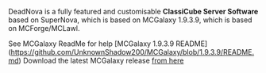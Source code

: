 DeadNova is a fully featured and customisable **ClassiCube Server Software** based on SuperNova, which is based on MCGalaxy 1.9.3.9, which is based on MCForge/MCLawl.

See MCGalaxy ReadMe for help [MCGalaxy 1.9.3.9 README] (https://github.com/UnknownShadow200/MCGalaxy/blob/1.9.3.9/README.md)
Download the latest MCGalaxy release [from here](https://github.com/UnknownShadow200/MCGalaxy/releases)

